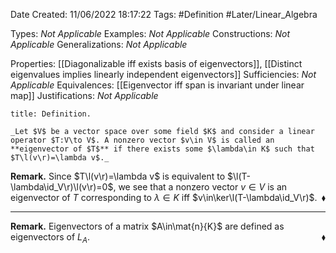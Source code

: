 <div class="topSpace"></div>

Date Created: 11/06/2022 18:17:22
Tags: #Definition #Later/Linear_Algebra

Types: _Not Applicable_
Examples: _Not Applicable_
Constructions: _Not Applicable_
Generalizations: _Not Applicable_

Properties: [[Diagonalizable iff exists basis of eigenvectors]], [[Distinct eigenvalues implies linearly independent eigenvectors]]
Sufficiencies: _Not Applicable_
Equivalences: [[Eigenvector iff span is invariant under linear map]]
Justifications: _Not Applicable_

``` ad-Definition
title: Definition.

_Let $V$ be a vector space over some field $K$ and consider a linear operator $T:V\to V$. A nonzero vector $v\in V$ is called an **eigenvector of $T$** if there exists some $\lambda\in K$ such that $T\l(v\r)=\lambda v$._

```

**Remark.** Since $T\l(v\r)=\lambda v$ is equivalent to $\l(T-\lambda\id_V\r)\l(v\r)=0$, we see that a nonzero vector $v\in V$ is an eigenvector of $T$ corresponding to $\lambda\in K$ iff $v\in\ker\l(T-\lambda\id_V\r)$.<span style="float:right;">$\blacklozenge$</span>

---

**Remark.** Eigenvectors of a matrix $A\in\mat{n}{K}$ are defined as eigenvectors of $L_A$.<span style="float:right;">$\blacklozenge$</span>
